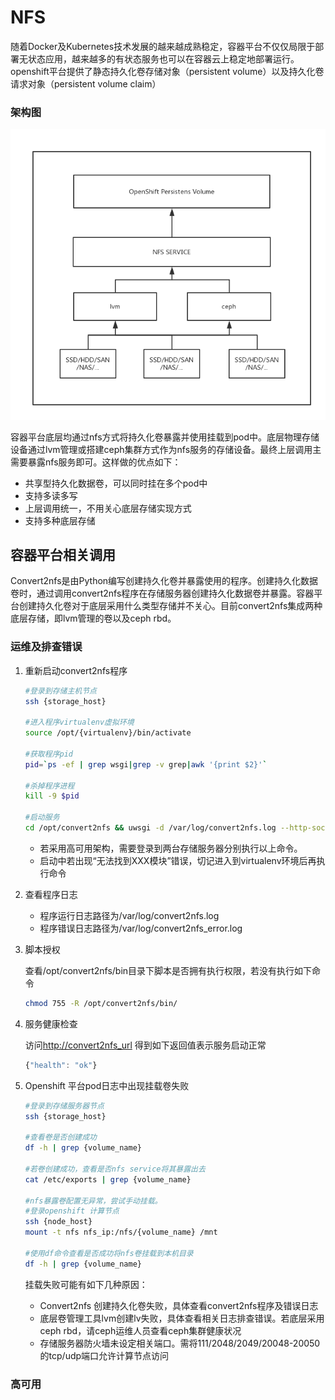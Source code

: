 # NFS

随着Docker及Kubernetes技术发展的越来越成熟稳定，容器平台不仅仅局限于部署无状态应用，越来越多的有状态服务也可以在容器云上稳定地部署运行。openshift平台提供了静态持久化卷存储对象（persistent volume）以及持久化卷请求对象（persistent volume claim）

### 架构图

![](.gitbook/assets/arc.png)

容器平台底层均通过nfs方式将持久化卷暴露并使用挂载到pod中。底层物理存储设备通过lvm管理或搭建ceph集群方式作为nfs服务的存储设备。最终上层调用主需要暴露nfs服务即可。这样做的优点如下：

* 共享型持久化数据卷，可以同时挂在多个pod中
* 支持多读多写
* 上层调用统一，不用关心底层存储实现方式
* 支持多种底层存储

## 容器平台相关调用

Convert2nfs是由Python编写创建持久化卷并暴露使用的程序。创建持久化数据卷时，通过调用convert2nfs程序在存储服务器创建持久化数据卷并暴露。容器平台创建持久化卷对于底层采用什么类型存储并不关心。目前convert2nfs集成两种底层存储，即lvm管理的卷以及ceph rbd。

### 运维及排查错误

1. 重新启动convert2nfs程序

   ```bash
   #登录到存储主机节点
   ssh {storage_host}

   #进入程序virtualenv虚拟环境
   source /opt/{virtualenv}/bin/activate

   #获取程序pid
   pid=`ps -ef | grep wsgi|grep -v grep|awk '{print $2}'`

   #杀掉程序进程
   kill -9 $pid

   #启动服务
   cd /opt/convert2nfs && uwsgi -d /var/log/convert2nfs.log --http-socket :8080 --venv /opt/{virtualenv} --pecan config.py
   ```

   * 若采用高可用架构，需要登录到两台存储服务器分别执行以上命令。
   * 启动中若出现“无法找到XXX模块”错误，切记进入到virtualenv环境后再执行命令

2. 查看程序日志
   * 程序运行日志路径为/var/log/convert2nfs.log
   * 程序错误日志路径为/var/log/convert2nfs\_error.log
3. 脚本授权

   查看/opt/convert2nfs/bin目录下脚本是否拥有执行权限，若没有执行如下命令

   ```bash
   chmod 755 -R /opt/convert2nfs/bin/
   ```

4. 服务健康检查

   访问[http://convert2nfs\_url](http://convert2nfs_url) 得到如下返回值表示服务启动正常

   ```javascript
   {"health": "ok"}
   ```

5. Openshift 平台pod日志中出现挂载卷失败

   ```bash
   #登录到存储服务器节点
   ssh {storage_host}

   #查看卷是否创建成功
   df -h | grep {volume_name}

   #若卷创建成功，查看是否nfs service将其暴露出去
   cat /etc/exports | grep {volume_name}

   #nfs暴露卷配置无异常，尝试手动挂载。
   #登录openshift 计算节点
   ssh {node_host}
   mount -t nfs nfs_ip:/nfs/{volume_name} /mnt

   #使用df命令查看是否成功将nfs卷挂载到本机目录
   df -h | grep {volume_name}
   ```

   挂载失败可能有如下几种原因：

   * Convert2nfs 创建持久化卷失败，具体查看convert2nfs程序及错误日志
   * 底层卷管理工具lvm创建lv失败，具体查看相关日志排查错误。若底层采用ceph rbd，请ceph运维人员查看ceph集群健康状况
   * 存储服务器防火墙未设定相关端口。需将111/2048/2049/20048-20050的tcp/udp端口允许计算节点访问

### 高可用

